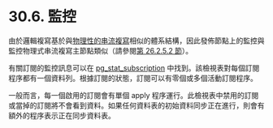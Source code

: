 # 30.6. 監控

由於邏輯複寫基於與[物理性的串流複寫](../high-availability-load-balancing-and-replication/log-shipping-standby-servers.md#26-2-5-streaming-replication)相似的體系結構，因此發佈節點上的監控與監控物理式串流複寫主節點類似（請參閱[第 26.2.5.2 節](../high-availability-load-balancing-and-replication/log-shipping-standby-servers.md#26-2-5-streaming-replication)）。

有關訂閱的監控訊息可以在 [pg\_stat\_subscription](../monitoring-database-activity/the-statistics-collector.md#28-2-2-viewing-statistics) 中找到。該檢視表對每個訂閱程序都有一個資料列。根據訂閱的狀態，訂閱可以有零個或多個活動訂閱程序。

一般而言，每一個啟用的訂閱會有單個 apply 程序運行。此檢視表中禁用的訂閱或當掉的訂閱將不會看到資料。如果任何資料表的初始資料同步正在進行，則會有額外的程序表示正在同步資料表。
